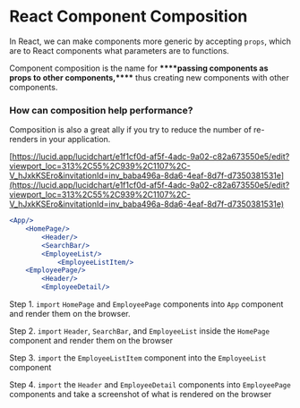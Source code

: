 # React Component Composition

In React, we can make components more generic by accepting `props`, which are to React components what parameters are to functions.

Component composition is the name for **********************************\*\*\*\***********************************passing components as props to other components,**********************************\*\*\*\*********************************** thus creating new components with other components.

### How can composition help performance?

Composition is also a great ally if you try to reduce the number of re-renders in your application.

[https://lucid.app/lucidchart/e1f1cf0d-af5f-4adc-9a02-c82a673550e5/edit?viewport_loc=313%2C55%2C939%2C1107%2C-V_hJxkKSEro&invitationId=inv_baba496a-8da6-4eaf-8d7f-d7350381531e](https://lucid.app/lucidchart/e1f1cf0d-af5f-4adc-9a02-c82a673550e5/edit?viewport_loc=313%2C55%2C939%2C1107%2C-V_hJxkKSEro&invitationId=inv_baba496a-8da6-4eaf-8d7f-d7350381531e)

```jsx
<App/>
	<HomePage/>
		<Header/>
		<SearchBar/>
		<EmployeeList/>
			<EmployeeListItem/>
	<EmployeePage/>
		<Header/>
		<EmployeeDetail/>
```

Step 1. `import` `HomePage` and `EmployeePage` components into `App` component and render them on the browser.

Step 2. `import` `Header`, `SearchBar`, and `EmployeeList` inside the `HomePage` component and render them on the browser

Step 3. `import` the `EmployeeListItem` component into the `EmployeeList` component

Step 4. `import` the `Header` and `EmployeeDetail` components into `EmployeePage` components and take a screenshot of what is rendered on the browser
